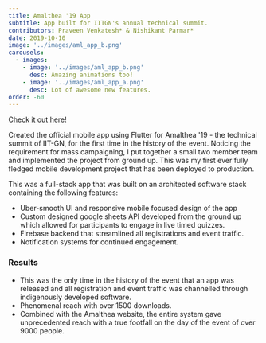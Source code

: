 ```yaml
---
title: Amalthea '19 App
subtitle: App built for IITGN's annual technical summit.
contributors: Praveen Venkatesh* & Nishikant Parmar*
date: 2019-10-10
image: '../images/aml_app_b.png'
carousels: 
  - images: 
    - image: '../images/aml_app_b.png'
      desc: Amazing animations too!
    - image: '../images/aml_app_a.png'
      desc: Lot of awesome new features.
order: -60
---
```


[Check it out here!](https://play.google.com/store/apps/details?id=in.ac.iitgn.amalthea&hl=en_IN&gl=US)

Created the official mobile app using Flutter for Amalthea '19 - the technical summit of IIT-GN, for the first time in the history of the event. Noticing the requirement for mass campaigning, I put together a small two member team and implemented the project from ground up. This was my first ever fully fledged mobile development project that has been deployed to production.


This was a full-stack app that was built on an architected software stack containing the following features:
- Uber-smooth UI and responsive mobile focused design of the app
- Custom designed google sheets API developed from the ground up which allowed for participants to engage in live timed quizzes.
- Firebase backend that streamlined all registrations and event traffic.
- Notification systems for continued engagement.



### Results

- This was the only time in the history of the event that an app was released and all registration and event traffic was channelled through indigenously developed software.
- Phenomenal reach with over 1500 downloads. 
- Combined with the Amalthea website, the entire system gave unprecedented reach with a true footfall on the day of the event of over 9000 people.


